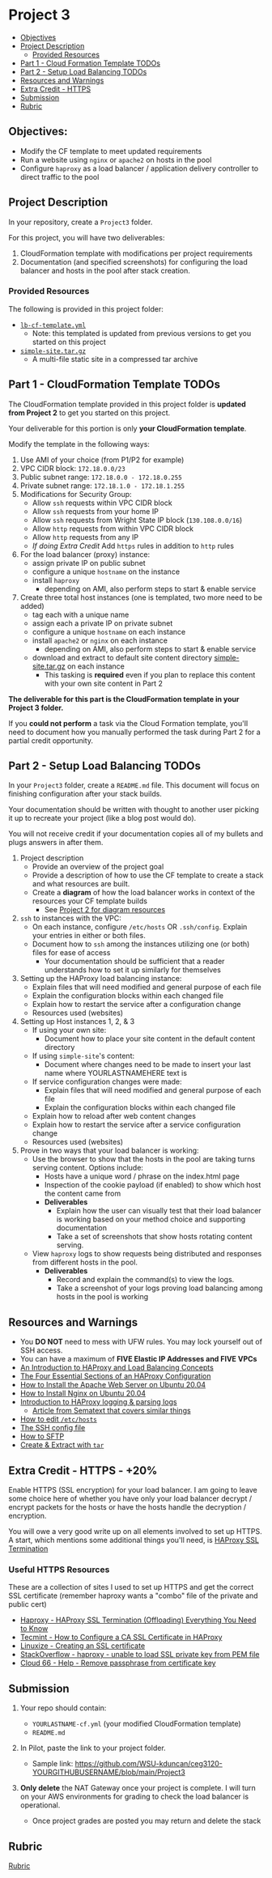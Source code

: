 # Project 3

- [Objectives](#Objectives)
- [Project Description](#Project-Description)
  - [Provided Resources](#Provided-Resources)
- [Part 1 - Cloud Formation Template TODOs](#part-1---cloudformation-template-todos)
- [Part 2 - Setup Load Balancing TODOs](#part-2---setup-load-balancing-todos)
- [Resources and Warnings](#resources-and-warnings)
- [Extra Credit - HTTPS](#extra-credit---https---20)
- [Submission](#Submission)
- [Rubric](Rubric.md)

## Objectives:

- Modify the CF template to meet updated requirements
- Run a website using `nginx` or `apache2` on hosts in the pool
- Configure `haproxy` as a load balancer / application delivery controller to direct traffic to the pool

## Project Description

In your repository, create a `Project3` folder.

For this project, you will have two deliverables:

1. CloudFormation template with modifications per project requirements
2. Documentation (and specified screenshots) for configuring the load balancer and hosts in the pool after stack creation. 

### Provided Resources

The following is provided in this project folder:

- [`lb-cf-template.yml`](lb-cf-template.yml)
  - Note: this templated is updated from previous versions to get you started on this project
- [`simple-site.tar.gz`](site.tar.gz)
  - A multi-file static site in a compressed tar archive

## Part 1 - CloudFormation Template TODOs

The CloudFormation template provided in this project folder is **updated from Project 2** to get you started on this project.

Your deliverable for this portion is only **your CloudFormation template**.

Modify the template in the following ways:

1. Use AMI of your choice (from P1/P2 for example)
2. VPC CIDR block: `172.18.0.0/23`
3. Public subnet range: `172.18.0.0 - 172.18.0.255`
4. Private subnet range: `172.18.1.0 - 172.18.1.255`
5. Modifications for Security Group:
   - Allow `ssh` requests within VPC CIDR block
   - Allow `ssh` requests from your home IP
   - Allow `ssh` requests from Wright State IP block (`130.108.0.0/16`)
   - Allow `http` requests from within VPC CIDR block
   - Allow `http` requests from any IP
   - *If doing Extra Credit* Add `https` rules in addition to `http` rules
6. For the load balancer (proxy) instance:
   - assign private IP on public subnet
   - configure a unique `hostname` on the instance
   - install `haproxy`
      - depending on AMI, also perform steps to start & enable service
7. Create three total host instances (one is templated, two more need to be added)
   - tag each with a unique name
   - assign each a private IP on private subnet
   - configure a unique `hostname` on each instance
   - install `apache2` or `nginx` on each instance
       - depending on AMI, also perform steps to start & enable service 
   - download and extract to default site content directory [simple-site.tar.gz](https://github.com/pattonsgirl/CEG3120/raw/refs/heads/main/Projects/Project3/simple-site.tar.gz) on each instance
       - This tasking is **required** even if you plan to replace this content with your own site content in Part 2

**The deliverable for this part is the CloudFormation template in your Project 3 folder.**

If you **could not perform** a task via the Cloud Formation template, you'll need to document how you manually performed the task during Part 2 for a partial credit opportunity.

## Part 2 - Setup Load Balancing TODOs

In your `Project3` folder, create a `README.md` file.  This document will focus on finishing configuration after your stack builds.

Your documentation should be written with thought to another user picking it up to recreate your project (like a blog post would do).

You will not receive credit if your documentation copies all of my bullets and plugs answers in after them.

1. Project description
   - Provide an overview of the project goal
   - Provide a description of how to use the CF template to create a stack and what resources are built.
   - Create a **diagram** of how the load balancer works in context of the resources your CF template builds
      - See [Project 2 for diagram resources](../Project2/README.md)
2. `ssh` to instances with the VPC:
   - On each instance, configure `/etc/hosts` OR `.ssh/config`.  Explain your entries in either or both files.
   - Document how to `ssh` among the instances utilizing one (or both) files for ease of access
       - Your documentation should be sufficient that a reader understands how to set it up similarly for themselves
3. Setting up the HAProxy load balancing instance:
   - Explain files that will need modified and general purpose of each file
   - Explain the configuration blocks within each changed file
   - Explain how to restart the service after a configuration change
   - Resources used (websites)
4. Setting up Host instances 1, 2, & 3
   - If using your own site:
     - Document how to place your site content in the default content directory
   - If using `simple-site`'s content:
     - Document where changes need to be made to insert your last name where YOURLASTNAMEHERE text is
   - If service configuration changes were made:
       - Explain files that will need modified and general purpose of each file
       - Explain the configuration blocks within each changed file
   - Explain how to reload after web content changes
   - Explain how to restart the service after a service configuration change
   - Resources used (websites)
6. Prove in two ways that your load balancer is working:
   - Use the browser to show that the hosts in the pool are taking turns serving content.  Options include:
      - Hosts have a unique word / phrase on the index.html page
      - Inspection of the cookie payload (if enabled) to show which host the content came from
      - **Deliverables**
        - Explain how the user can visually test that their load balancer is working based on your method choice and supporting documentation
        - Take a set of screenshots that show hosts rotating content serving.
   - View `haproxy` logs to show requests being distributed and responses from different hosts in the pool.
      - **Deliverables**
        - Record and explain the command(s) to view the logs.
        - Take a screenshot of your logs proving load balancing among hosts in the pool is working

## Resources and Warnings

- You **DO NOT** need to mess with UFW rules. You may lock yourself out of SSH access.
- You can have a maximum of **FIVE Elastic IP Addresses and FIVE VPCs**
- [An Introduction to HAProxy and Load Balancing Concepts](https://www.digitalocean.com/community/tutorials/an-introduction-to-haproxy-and-load-balancing-concepts)
- [The Four Essential Sections of an HAProxy Configuration](https://www.haproxy.com/blog/the-four-essential-sections-of-an-haproxy-configuration/)
- [How to Install the Apache Web Server on Ubuntu 20.04](https://www.digitalocean.com/community/tutorials/how-to-install-the-apache-web-server-on-ubuntu-20-04)
- [How to Install Nginx on Ubuntu 20.04](https://www.digitalocean.com/community/tutorials/how-to-install-nginx-on-ubuntu-20-04)
- [Introduction to HAProxy logging & parsing logs](https://www.haproxy.com/blog/introduction-to-haproxy-logging)
   - [Article from Sematext that covers similar things](https://sematext.com/blog/haproxy-logs/)
- [How to edit `/etc/hosts`](https://linuxize.com/post/how-to-edit-your-hosts-file/)
- [The SSH config file](https://linuxize.com/post/using-the-ssh-config-file/)
- [How to SFTP](https://www.digitalocean.com/community/tutorials/how-to-use-sftp-to-securely-transfer-files-with-a-remote-server)
- [Create & Extract with `tar`](https://linuxize.com/post/how-to-create-and-extract-archives-using-the-tar-command-in-linux)

## Extra Credit - HTTPS - +20%

Enable HTTPS (SSL encryption) for your load balancer.  I am going to leave some choice here of whether you have only your load balancer decrypt / encrypt packets for the hosts or have the hosts handle the decryption / encryption.

You will owe a very good write up on all elements involved to set up HTTPS.  A start, which mentions some additional things you'll need, is [HAProxy SSL Termination](https://www.haproxy.com/blog/haproxy-ssl-termination)

### Useful HTTPS Resources
These are a collection of sites I used to set up HTTPS and get the correct SSL certificate (remember haproxy wants a "combo" file of the private and public cert)
- [Haproxy - HAProxy SSL Termination (Offloading) Everything You Need to Know](https://www.haproxy.com/blog/haproxy-ssl-termination)
- [Tecmint - How to Configure a CA SSL Certificate in HAProxy](https://www.tecmint.com/configure-ssl-certificate-haproxy/)
- [Linuxize - Creating an SSL certificate](https://linuxize.com/post/creating-a-self-signed-ssl-certificate/)
- [StackOverflow - haproxy - unable to load SSL private key from PEM file](https://stackoverflow.com/questions/27947982/haproxy-unable-to-load-ssl-private-key-from-pem-file)
- [Cloud 66 - Help - Remove passphrase from certificate key](https://help.cloud66.com/docs/security/remove-passphrase)

## Submission

1. Your repo should contain:
   - `YOURLASTNAME-cf.yml` (your modified CloudFormation template)
   - `README.md`

2. In Pilot, paste the link to your project folder.  
   - Sample link: https://github.com/WSU-kduncan/ceg3120-YOURGITHUBUSERNAME/blob/main/Project3

3. **Only delete** the NAT Gateway once your project is complete.  I will turn on your AWS environments for grading to check the load balancer is operational.
   - Once project grades are posted you may return and delete the stack

## Rubric

[Rubric](Rubric.md)
